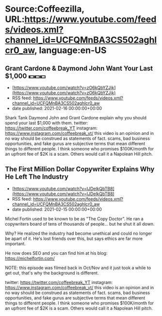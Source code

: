# Source:Coffeezilla, URL:https://www.youtube.com/feeds/videos.xml?channel_id=UCFQMnBA3CS502aghlcr0_aw, language:en-US

## Grant Cardone & Daymond John Want Your Last $1,000 💵💵💵
 - [https://www.youtube.com/watch?v=zO6kQbYZJjk](https://www.youtube.com/watch?v=zO6kQbYZJjk)
 - RSS feed: https://www.youtube.com/feeds/videos.xml?channel_id=UCFQMnBA3CS502aghlcr0_aw
 - date published: 2021-02-16 00:00:00+00:00

Shark Tank Daymond John and Grant Cardone explain why you should spend your last $1,000 with them. 
twitter: https://twitter.com/coffeebreak_YT
instagram: https://www.instagram.com/coffeebreak_yt/
this video is an opinion and in no way should be construed as statements of fact. scams, bad business opportunities, and fake gurus are subjective terms that mean different things to different people. I think someone who promises $100K/month for an upfront fee of $2K is a scam. Others would call it a Napolean Hill pitch.

## The First Million Dollar Copywriter Explains Why He Left The Industry
 - [https://www.youtube.com/watch?v=IJDelkQbTB8](https://www.youtube.com/watch?v=IJDelkQbTB8)
 - RSS feed: https://www.youtube.com/feeds/videos.xml?channel_id=UCFQMnBA3CS502aghlcr0_aw
 - date published: 2021-02-15 00:00:00+00:00

Michel Fortin used to be known to be as "The Copy Doctor". He ran a copywriters board of tens of thousands of people... but he shut it all down. 

Why? He realized the industry had become unethical and could no longer be  apart of it.  He's lost friends over this, but says ethics are far more important. 

He now does SEO and you can find him at his blog: https://michelfortin.com/

NOTE: this episode was filmed back in Oct/Nov and it just took a while to get out, that's why the background is different.

twitter: https://twitter.com/coffeebreak_YT
instagram: https://www.instagram.com/coffeebreak_yt/
this video is an opinion and in no way should be construed as statements of fact. scams, bad business opportunities, and fake gurus are subjective terms that mean different things to different people. I think someone who promises $100K/month for an upfront fee of $2K is a scam. Others would call it a Napolean Hill pitch.


